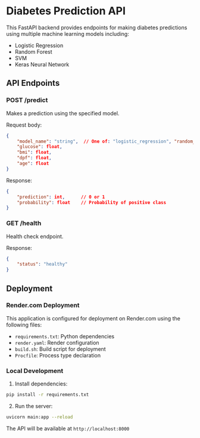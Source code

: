 # Diabetes Prediction API

This FastAPI backend provides endpoints for making diabetes predictions using multiple machine learning models including:
- Logistic Regression
- Random Forest
- SVM
- Keras Neural Network

## API Endpoints

### POST /predict
Makes a prediction using the specified model.

Request body:
```json
{
    "model_name": "string",  // One of: "logistic_regression", "random_forest", "svm", "keras"
    "glucose": float,
    "bmi": float,
    "dpf": float,
    "age": float
}
```

Response:
```json
{
    "prediction": int,      // 0 or 1
    "probability": float    // Probability of positive class
}
```

### GET /health
Health check endpoint.

Response:
```json
{
    "status": "healthy"
}
```

## Deployment

### Render.com Deployment
This application is configured for deployment on Render.com using the following files:
- `requirements.txt`: Python dependencies
- `render.yaml`: Render configuration
- `build.sh`: Build script for deployment
- `Procfile`: Process type declaration

### Local Development

1. Install dependencies:
```bash
pip install -r requirements.txt
```

2. Run the server:
```bash
uvicorn main:app --reload
```

The API will be available at `http://localhost:8000`
